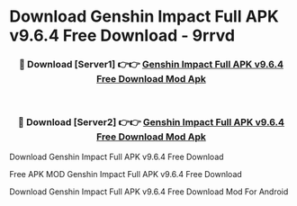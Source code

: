 # Download Genshin Impact Full APK v9.6.4 Free Download - 9rrvd



<div align="center">
<h3>🔴 Download [Server1] 👉👉 <a href="https://momento.my/?title=Genshin_Impact_Full_APK_v9.6.4_Free_Download">Genshin Impact Full APK v9.6.4 Free Download Mod Apk</a></h3><br>

<h3>🔴 Download [Server2] 👉👉 <a href="https://momento.my/?title=Genshin_Impact_Full_APK_v9.6.4_Free_Download">Genshin Impact Full APK v9.6.4 Free Download Mod Apk</a></h3>
</div>



Download Genshin Impact Full APK v9.6.4 Free Download 

Free APK MOD Genshin Impact Full APK v9.6.4 Free Download 

Download Genshin Impact Full APK v9.6.4 Free Download Mod For Android
